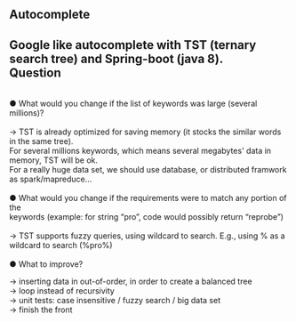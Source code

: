 Autocomplete
-------------------
Google like autocomplete with TST (ternary search tree) and Spring-boot (java 8).
<br/>
Question
-------------------
<br/>
● What would you change if the list of keywords was large (several millions)?<br/>
<br/>
-> TST is already optimized for saving memory (it stocks the similar words in the same tree).<br/>
For several millions keywords, which means several megabytes' data in memory, TST will be ok.<br/>
For a really huge data set, we should use database, or distributed framwork as spark/mapreduce...<br/>
<br/>
● What would you change if the requirements were to match any portion of the<br/>
keywords (example: for string “pro”, code would possibly return “reprobe”)<br/>
<br/>
-> TST supports fuzzy queries, using wildcard to search. E.g., using % as a wildcard to search (%pro%) <br/>
<br/>
● What to improve?<br/>

-> inserting data in out-of-order, in order to create a balanced tree<br/>
-> loop instead of recursivity<br/>
-> unit tests: case insensitive / fuzzy search / big data set<br/>
-> finish the front<br/>
